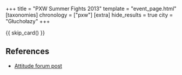 +++
title = "PXW Summer Fights 2013"
template = "event_page.html"
[taxonomies]
chronology = ["pxw"]
[extra]
hide_results = true
city = "Głuchołazy"
+++

{{ skip_card() }}

## References

* [Attitude forum post](https://forum.wrestling.pl/topic/33723-pxw-summer-fights-2013/)
